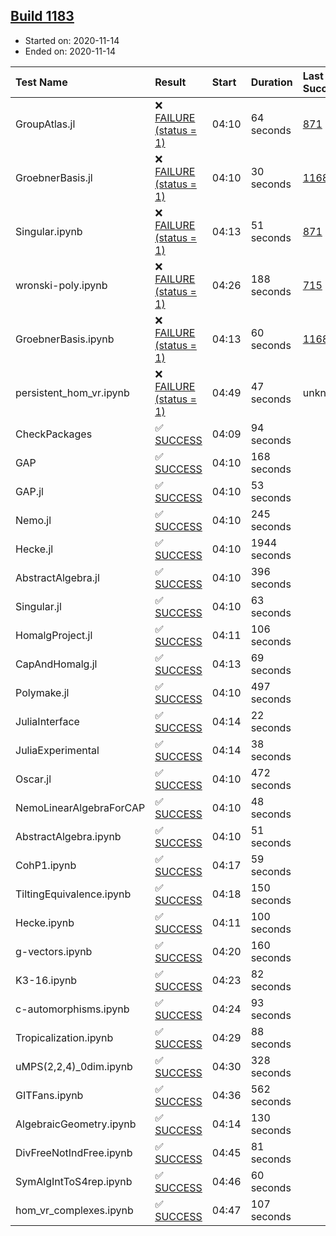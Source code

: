 ## [Build 1183](https://oscarci.mathematik.uni-kl.de/job/oscar-stable/1183/)

* Started on: 2020-11-14
* Ended on: 2020-11-14

| Test Name    | Result | Start | Duration | Last Success | First Failure |
|:-------------|:-------|:------|:---------|:-------------|:--------------|
| GroupAtlas.jl | ❌ [FAILURE (status = 1)](https://oscarci.mathematik.uni-kl.de/job/oscar-stable/1183/artifact/logs/build-1183/GroupAtlas.jl.log) | 04:10 | 64 seconds | [871](https://oscarci.mathematik.uni-kl.de/job/oscar-stable/871/) | [872](https://oscarci.mathematik.uni-kl.de/job/oscar-stable/872/) |
| GroebnerBasis.jl | ❌ [FAILURE (status = 1)](https://oscarci.mathematik.uni-kl.de/job/oscar-stable/1183/artifact/logs/build-1183/GroebnerBasis.jl.log) | 04:10 | 30 seconds | [1168](https://oscarci.mathematik.uni-kl.de/job/oscar-stable/1168/) | [1169](https://oscarci.mathematik.uni-kl.de/job/oscar-stable/1169/) |
| Singular.ipynb | ❌ [FAILURE (status = 1)](https://oscarci.mathematik.uni-kl.de/job/oscar-stable/1183/artifact/logs/build-1183/Singular.ipynb.log) | 04:13 | 51 seconds | [871](https://oscarci.mathematik.uni-kl.de/job/oscar-stable/871/) | [872](https://oscarci.mathematik.uni-kl.de/job/oscar-stable/872/) |
| wronski-poly.ipynb | ❌ [FAILURE (status = 1)](https://oscarci.mathematik.uni-kl.de/job/oscar-stable/1183/artifact/logs/build-1183/wronski-poly.ipynb.log) | 04:26 | 188 seconds | [715](https://oscarci.mathematik.uni-kl.de/job/oscar-stable/715/) | [716](https://oscarci.mathematik.uni-kl.de/job/oscar-stable/716/) |
| GroebnerBasis.ipynb | ❌ [FAILURE (status = 1)](https://oscarci.mathematik.uni-kl.de/job/oscar-stable/1183/artifact/logs/build-1183/GroebnerBasis.ipynb.log) | 04:13 | 60 seconds | [1168](https://oscarci.mathematik.uni-kl.de/job/oscar-stable/1168/) | [1169](https://oscarci.mathematik.uni-kl.de/job/oscar-stable/1169/) |
| persistent_hom_vr.ipynb | ❌ [FAILURE (status = 1)](https://oscarci.mathematik.uni-kl.de/job/oscar-stable/1183/artifact/logs/build-1183/persistent_hom_vr.ipynb.log) | 04:49 | 47 seconds | unknown | unknown |
| CheckPackages | ✅ [SUCCESS](https://oscarci.mathematik.uni-kl.de/job/oscar-stable/1183/artifact/logs/build-1183/CheckPackages.log) | 04:09 | 94 seconds |  |  |
| GAP | ✅ [SUCCESS](https://oscarci.mathematik.uni-kl.de/job/oscar-stable/1183/artifact/logs/build-1183/GAP.log) | 04:10 | 168 seconds |  |  |
| GAP.jl | ✅ [SUCCESS](https://oscarci.mathematik.uni-kl.de/job/oscar-stable/1183/artifact/logs/build-1183/GAP.jl.log) | 04:10 | 53 seconds |  |  |
| Nemo.jl | ✅ [SUCCESS](https://oscarci.mathematik.uni-kl.de/job/oscar-stable/1183/artifact/logs/build-1183/Nemo.jl.log) | 04:10 | 245 seconds |  |  |
| Hecke.jl | ✅ [SUCCESS](https://oscarci.mathematik.uni-kl.de/job/oscar-stable/1183/artifact/logs/build-1183/Hecke.jl.log) | 04:10 | 1944 seconds |  |  |
| AbstractAlgebra.jl | ✅ [SUCCESS](https://oscarci.mathematik.uni-kl.de/job/oscar-stable/1183/artifact/logs/build-1183/AbstractAlgebra.jl.log) | 04:10 | 396 seconds |  |  |
| Singular.jl | ✅ [SUCCESS](https://oscarci.mathematik.uni-kl.de/job/oscar-stable/1183/artifact/logs/build-1183/Singular.jl.log) | 04:10 | 63 seconds |  |  |
| HomalgProject.jl | ✅ [SUCCESS](https://oscarci.mathematik.uni-kl.de/job/oscar-stable/1183/artifact/logs/build-1183/HomalgProject.jl.log) | 04:11 | 106 seconds |  |  |
| CapAndHomalg.jl | ✅ [SUCCESS](https://oscarci.mathematik.uni-kl.de/job/oscar-stable/1183/artifact/logs/build-1183/CapAndHomalg.jl.log) | 04:13 | 69 seconds |  |  |
| Polymake.jl | ✅ [SUCCESS](https://oscarci.mathematik.uni-kl.de/job/oscar-stable/1183/artifact/logs/build-1183/Polymake.jl.log) | 04:10 | 497 seconds |  |  |
| JuliaInterface | ✅ [SUCCESS](https://oscarci.mathematik.uni-kl.de/job/oscar-stable/1183/artifact/logs/build-1183/JuliaInterface.log) | 04:14 | 22 seconds |  |  |
| JuliaExperimental | ✅ [SUCCESS](https://oscarci.mathematik.uni-kl.de/job/oscar-stable/1183/artifact/logs/build-1183/JuliaExperimental.log) | 04:14 | 38 seconds |  |  |
| Oscar.jl | ✅ [SUCCESS](https://oscarci.mathematik.uni-kl.de/job/oscar-stable/1183/artifact/logs/build-1183/Oscar.jl.log) | 04:10 | 472 seconds |  |  |
| NemoLinearAlgebraForCAP | ✅ [SUCCESS](https://oscarci.mathematik.uni-kl.de/job/oscar-stable/1183/artifact/logs/build-1183/NemoLinearAlgebraForCAP.log) | 04:10 | 48 seconds |  |  |
| AbstractAlgebra.ipynb | ✅ [SUCCESS](https://oscarci.mathematik.uni-kl.de/job/oscar-stable/1183/artifact/logs/build-1183/AbstractAlgebra.ipynb.log) | 04:10 | 51 seconds |  |  |
| CohP1.ipynb | ✅ [SUCCESS](https://oscarci.mathematik.uni-kl.de/job/oscar-stable/1183/artifact/logs/build-1183/CohP1.ipynb.log) | 04:17 | 59 seconds |  |  |
| TiltingEquivalence.ipynb | ✅ [SUCCESS](https://oscarci.mathematik.uni-kl.de/job/oscar-stable/1183/artifact/logs/build-1183/TiltingEquivalence.ipynb.log) | 04:18 | 150 seconds |  |  |
| Hecke.ipynb | ✅ [SUCCESS](https://oscarci.mathematik.uni-kl.de/job/oscar-stable/1183/artifact/logs/build-1183/Hecke.ipynb.log) | 04:11 | 100 seconds |  |  |
| g-vectors.ipynb | ✅ [SUCCESS](https://oscarci.mathematik.uni-kl.de/job/oscar-stable/1183/artifact/logs/build-1183/g-vectors.ipynb.log) | 04:20 | 160 seconds |  |  |
| K3-16.ipynb | ✅ [SUCCESS](https://oscarci.mathematik.uni-kl.de/job/oscar-stable/1183/artifact/logs/build-1183/K3-16.ipynb.log) | 04:23 | 82 seconds |  |  |
| c-automorphisms.ipynb | ✅ [SUCCESS](https://oscarci.mathematik.uni-kl.de/job/oscar-stable/1183/artifact/logs/build-1183/c-automorphisms.ipynb.log) | 04:24 | 93 seconds |  |  |
| Tropicalization.ipynb | ✅ [SUCCESS](https://oscarci.mathematik.uni-kl.de/job/oscar-stable/1183/artifact/logs/build-1183/Tropicalization.ipynb.log) | 04:29 | 88 seconds |  |  |
| uMPS(2,2,4)_0dim.ipynb | ✅ [SUCCESS](https://oscarci.mathematik.uni-kl.de/job/oscar-stable/1183/artifact/logs/build-1183/uMPS-2-2-4-_0dim.ipynb.log) | 04:30 | 328 seconds |  |  |
| GITFans.ipynb | ✅ [SUCCESS](https://oscarci.mathematik.uni-kl.de/job/oscar-stable/1183/artifact/logs/build-1183/GITFans.ipynb.log) | 04:36 | 562 seconds |  |  |
| AlgebraicGeometry.ipynb | ✅ [SUCCESS](https://oscarci.mathematik.uni-kl.de/job/oscar-stable/1183/artifact/logs/build-1183/AlgebraicGeometry.ipynb.log) | 04:14 | 130 seconds |  |  |
| DivFreeNotIndFree.ipynb | ✅ [SUCCESS](https://oscarci.mathematik.uni-kl.de/job/oscar-stable/1183/artifact/logs/build-1183/DivFreeNotIndFree.ipynb.log) | 04:45 | 81 seconds |  |  |
| SymAlgIntToS4rep.ipynb | ✅ [SUCCESS](https://oscarci.mathematik.uni-kl.de/job/oscar-stable/1183/artifact/logs/build-1183/SymAlgIntToS4rep.ipynb.log) | 04:46 | 60 seconds |  |  |
| hom_vr_complexes.ipynb | ✅ [SUCCESS](https://oscarci.mathematik.uni-kl.de/job/oscar-stable/1183/artifact/logs/build-1183/hom_vr_complexes.ipynb.log) | 04:47 | 107 seconds |  |  |
